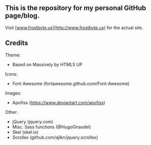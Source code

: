 ## This is the repository for my personal GitHub page/blog.

Visit [www.frostbyte.us](http://www.frostbyte.us) for the actual site.

## Credits

Theme:
* Based on Massively by HTML5 UP

Icons:
* Font Awesome (fortawesome.github.com/Font-Awesome)

Images:
* Apofiss (https://www.deviantart.com/apofiss)

Other:
* jQuery (jquery.com)
* Misc. Sass functions (@HugoGiraudel)
* Skel (skel.io)
* Scrollex (github.com/ajlkn/jquery.scrollex)